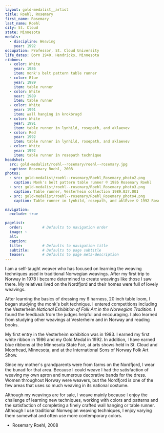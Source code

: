 ```yaml
---
layout: gold-medalist__artist
title: Roehl, Rosemary
first_name: Rosemary
last_name: Roehl
city: St. Cloud
state: Minnesota
medals: 
  - discipline: Weaving
    year: 1992
occupation: Professor, St. Cloud University
life_dates: Born 1940, Hendricks, Minnesota
ribbons:
  - color: White
    year: 1986
    item: monk's belt pattern table runner
  - color: Blue
    year: 1989
    item: table runner
  - color: White
    year: 1989
    item: table runner
  - color: White
    year: 1991
    item: wall hanging in krokbragd
  - color: White
    year: 1991
    item: table runner in lynhild, rosepath, and aklaevev
  - color: Red
    year: 1992
    item: table runner in lynhild, rosepath, and aklaevev
  - color: White
    year: 1992
    item: table runner in rosepath technique
headshot:
  src: gold-medalist/roehl--rosemary/roehl--rosemary.jpg
  caption: Rosemary Roehl, 2008
photos:
  - src: gold-medalist/roehl--rosemary/Roehl_Rosemary_photo2.png
    caption: Monk's belt pattern table runner © 1986 Rosemary Roehl
  - src: gold-medalist/roehl--rosemary/Roehl_Rosemary_photo3.png
    caption: Table runner, Vesterheim collection 1989.037.001
  - src: gold-medalist/roehl--rosemary/Roehl_Rosemary_photo4.png
    caption: Table runner in lynhild, rosepath, and aklÊvev © 1992 Rosemary Roehl

navigation:
  exclude: true

pagelist:
  order:         # Defaults to navigation order  
  image: ~
  alt:
  caption:
  title:         # Defaults to navigation title
  subtitle:      # Defaults to page subtitle
  teaser:        # Defaults to page meta-description  
---
```

I am a self-taught weaver who has focused on learning the weaving techniques used in traditional Norwegian weavings. After my first trip to Norway in 1978 I became determined to create weavings like those I saw there. My relatives lived on the Nordfjord and their homes were full of lovely weavings.

After learning the basics of dressing my 6 harness, 20 inch table loom, I began studying the monk's belt technique. I entered competitions including the Vesterheim _National Exhibition of Folk Art in the Norwegian Tradition._  I found the feedback from the judges helpful and encouraging. I also learned from studying other weavings at Vesterheim and in Norway and reading books.

My first entry in the Vesterheim exhibition was in 1983. I earned my first white ribbon in 1986 and my Gold Medal in 1992. In addition, I have earned blue ribbons at the Minnesota State Fair, at arts shows held in St. Cloud and Moorhead, Minnesota, and at the International Sons of Norway Folk Art Show.

Since my mother's grandparents were from farms on the Nordfjord, I wear the bunad for that area. Because I could weave I had the satisfaction of weaving my own apron and numerous decorative bands for the dress. Women throughout Norway were weavers, but the Nordfjord is one of the few areas that uses so much weaving in its national costume.

Although my weavings are for sale, I weave mainly because I enjoy the challenge of learning new techniques, working with colors and patterns and the satisfaction of completing a finely crafted wall hanging or table runner. Although I use traditional Norwegian weaving techniques, I enjoy varying them somewhat and often use more contemporary colors.

- Rosemary Roehl, 2008